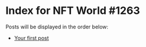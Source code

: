 # Index for NFT World #1263
Posts will be displayed in the order below:

- [Your first post](./001-first.md)

